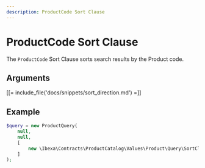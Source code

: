 ```yaml
---
description: ProductCode Sort Clause
---
```


# ProductCode Sort Clause

The `ProductCode` Sort Clause sorts search results by the Product code.

## Arguments

[[= include_file('docs/snippets/sort_direction.md') =]]

## Example

``` php
$query = new ProductQuery(
    null,
    null,
    [
        new \Ibexa\Contracts\ProductCatalog\Values\Product\Query\SortClause\ProductCode()
    ]
);
```
